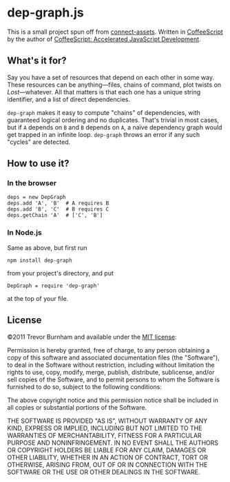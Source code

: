 # dep-graph.js

This is a small project spun off from [connect-assets](http://github.com/adunkman/connect-assets). Written in [CoffeeScript](coffeescript.org) by the author of [CoffeeScript: Accelerated JavaScript Development](http://pragprog.com/book/tbcoffee/coffeescript).

## What's it for?

Say you have a set of resources that depend on each other in some way. These resources can be anything—files, chains of command, plot twists on *Lost*—whatever. All that matters is that each one has a unique string identifier, and a list of direct dependencies.

`dep-graph` makes it easy to compute "chains" of dependencies, with guaranteed logical ordering and no duplicates. That's trivial in most cases, but if `A` depends on `B` and `B` depends on `A`, a naïve dependency graph would get trapped in an infinite loop. `dep-graph` throws an error if any such "cycles" are detected.

## How to use it?

### In the browser

    deps = new DepGraph
    deps.add 'A', 'B'  # A requires B
    deps.add 'B', 'C'  # B requires C
    deps.getChain 'A'  # ['C', 'B']

### In Node.js

Same as above, but first run

    npm install dep-graph

from your project's directory, and put

    DepGraph = require 'dep-graph'

at the top of your file.

## License

©2011 Trevor Burnham and available under the [MIT license](http://www.opensource.org/licenses/mit-license.php):

Permission is hereby granted, free of charge, to any person obtaining a copy of this software and associated documentation files (the "Software"), to deal in the Software without restriction, including without limitation the rights to use, copy, modify, merge, publish, distribute, sublicense, and/or sell copies of the Software, and to permit persons to whom the Software is furnished to do so, subject to the following conditions:

The above copyright notice and this permission notice shall be included in all copies or substantial portions of the Software.

THE SOFTWARE IS PROVIDED "AS IS", WITHOUT WARRANTY OF ANY KIND, EXPRESS OR IMPLIED, INCLUDING BUT NOT LIMITED TO THE WARRANTIES OF MERCHANTABILITY, FITNESS FOR A PARTICULAR PURPOSE AND NONINFRINGEMENT. IN NO EVENT SHALL THE AUTHORS OR COPYRIGHT HOLDERS BE LIABLE FOR ANY CLAIM, DAMAGES OR OTHER LIABILITY, WHETHER IN AN ACTION OF CONTRACT, TORT OR OTHERWISE, ARISING FROM, OUT OF OR IN CONNECTION WITH THE SOFTWARE OR THE USE OR OTHER DEALINGS IN THE SOFTWARE.